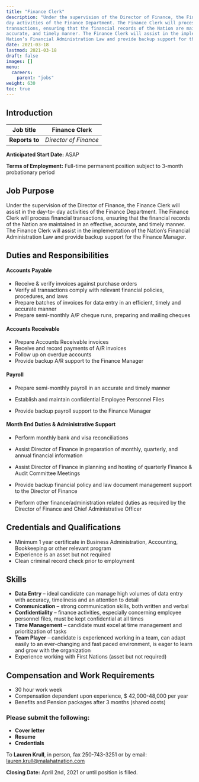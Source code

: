 ```yaml
---
title: "Finance Clerk"
description: "Under the supervision of the Director of Finance, the Finance Clerk will assist in the day-to-
day activities of the Finance Department. The Finance Clerk will process financial
transactions, ensuring that the financial records of the Nation are maintained in an effective,
accurate, and timely manner. The Finance Clerk will assist in the implementation of the
Nation’s Financial Administration Law and provide backup support for the Finance Manager."
date: 2021-03-18
lastmod: 2021-03-18
draft: false
images: []
menu:
  careers:
    parent: "jobs"
weight: 630
toc: true
---
```

## Introduction

| **Job title** | **Finance Clerk** |
| --- | --- |
| **Reports to** | _Director of Finance_ |

**Anticipated Start Date:** ASAP

**Terms of Employment:** Full-time permanent position subject to 3-month probationary period

## Job Purpose

Under the supervision of the Director of Finance, the Finance Clerk will assist in the day-to-
day activities of the Finance Department. The Finance Clerk will process financial
transactions, ensuring that the financial records of the Nation are maintained in an effective,
accurate, and timely manner. The Finance Clerk will assist in the implementation of the
Nation’s Financial Administration Law and provide backup support for the Finance Manager.


## Duties and Responsibilities

#### Accounts Payable

- Receive & verify invoices against purchase orders
- Verify all transactions comply with relevant financial policies, procedures, and laws
- Prepare batches of invoices for data entry in an efficient, timely and accurate manner
- Prepare semi-monthly A/P cheque runs, preparing and mailing cheques

#### Accounts Receivable

- Prepare Accounts Receivable invoices
- Receive and record payments of A/R invoices
- Follow up on overdue accounts
- Provide backup A/R support to the Finance Manager

#### Payroll

- Prepare semi-monthly payroll in an accurate and timely manner

- Establish and maintain confidential Employee Personnel Files

- Provide backup payroll support to the Finance Manager

#### Month End Duties & Administrative Support

- Perform monthly bank and visa reconciliations

- Assist Director of Finance in preparation of monthly, quarterly, and annual financial information

- Assist Director of Finance in planning and hosting of quarterly Finance & Audit Committee Meetings

- Provide backup financial policy and law document management support to the Director of Finance

- Perform other finance/administration related duties as required by the Director of Finance and Chief Administrative Officer

## Credentials and Qualifications

- Minimum 1 year certificate in Business Administration, Accounting, Bookkeeping or other relevant program
- Experience is an asset but not required
- Clean criminal record check prior to employment

## Skills

- **Data Entry** – ideal candidate can manage high volumes of data entry with accuracy, timeliness and an attention to detail
- **Communication** – strong communication skills, both written and verbal
- **Confidentiality** – finance activities, especially concerning employee personnel files, must be kept confidential at all times
- **Time Management** – candidate must excel at time management and prioritization of tasks
- **Team Player** – candidate is experienced working in a team, can adapt easily to an ever-changing and fast paced environment, is eager to learn and grow with the organization
- Experience working with First Nations (asset but not required)

## Compensation and Work Requirements

- 30 hour work week
- Compensation dependent upon experience, $ 42,000-48,000 per year
- Benefits and Pension packages after 3 months (shared costs)

### Please submit the following:
- **Cover letter**
- **Resume**
- **Credentials**

To **Lauren Krull**, in person, fax 250-743-3251 or by email: [lauren.krull@malahatnation.com](mailto:lauren.krull@malahatnation.com)

**Closing Date:** April 2nd, 2021 or until position is filled.
